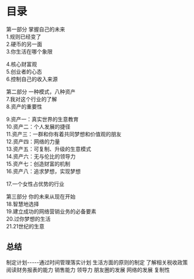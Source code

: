 # 目录
第一部分 掌握自己的未来    
  1.规则已经变了       
  2.硬币的另一面    
  3.你生活在哪个象限    
  
  4.核心财富观      
  5.创业者的心态     
  6.控制自己的收入来源      

第二部分 一种模式，八种资产      
  7.我对这个行业的了解       
  8.资产的重要性            

  9.资产一：真实世界的生意教育         
  10.资产二：个人发展的捷径          
  11.资产三：一群和你有着共同梦想和价值观的朋友          
  12.资产四：网络的力量          
  13.资产五：可复制、升级的生意模式          
  14.资产六：无与伦比的领导力          
  15.资产七：创造财富的机制          
  16.资产八：追求梦想，实现梦想           

  17.一个女性占优势的行业           

第三部分 你的未来从现在开始         
  18.智慧地选择           
  19.建立成功的网络营销业务的必备要素          
  20.过你梦想的生活             
  21.21世纪的生意  

## 总结
  制定计划-----通过时间管理落实计划
  生活方面的原则的制定
  了解相关税收政策
  阅读财务报表的能力
  销售能力
  领导力
  朋友圈的发展
  网络的发展
  复制性


